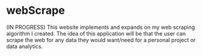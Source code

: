 # webScrape
(IN PROGRESS) This website implements and expands on my web scraping algorithm I created. The idea of this application will be that the user can scrape the web for any data they would want/need for a personal project or data analytics. 
